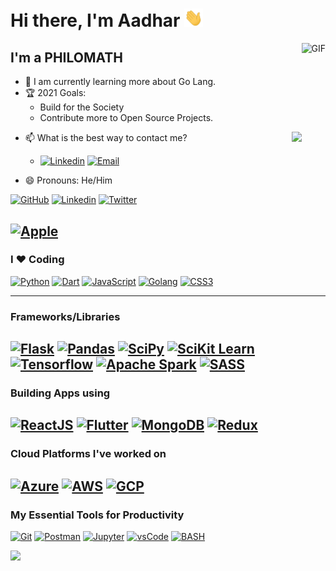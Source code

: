 # Hi there, I'm Aadhar <img width="30px" src="https://github.com/SatYu26/SatYu26/raw/master/Assets/Hi.gif" />

<img align="right" alt="GIF" height="160px" src="https://octodex.github.com/images/daftpunktocat-guy.gif" />

## I'm a PHILOMATH

- 🌱 I am currently learning more about Go Lang.
- 🏆 2021 Goals: 
    - Build for the Society
    - Contribute more to Open Source Projects.
    
 <img align="right" src="https://github-readme-stats.vercel.app/api/top-langs/?username=chandiwalaaadhar&layout=compact"/>
 
- 📫 What is the best way to contact me?  

    - [![Linkedin](https://img.shields.io/badge/Linkedin-0077B5?style=for-the-badge&logo=linkedin&logoColor=white)](https://www.linkedin.com/in/aadhar-chandiwala-28650777/) [![Email](https://img.shields.io/badge/Email-EA4335?style=for-the-badge&logo=gmail&logoColor=white)](mailto:chandiwalaaadhar@gmail.com)

- 😄 Pronouns: He/Him

[![GitHub](https://img.shields.io/badge/Github-100000?style=for-the-badge&logo=github&logoColor=white)](https://github.com/chandiwalaaadhar)
[![Linkedin](https://img.shields.io/badge/Linkedin-0077B5?style=for-the-badge&logo=linkedin&logoColor=white)](https://www.linkedin.com/in/aadhar-chandiwala-28650777/)
[![Twitter](https://img.shields.io/badge/Twitter-1DA1F2?style=for-the-badge&logo=twitter&logoColor=white)](https://twitter.com/keegncrap)

[![Apple](https://img.shields.io/badge/Apple-MacBook_Pro_2016-999999?style=for-the-badge&logo=apple&logoColor=white)]()
---------------------------

### I :heart: Coding
[![Python](https://img.shields.io/badge/Python-3776AB?style=for-the-badge&logo=python&logoColor=white)]()
[![Dart](https://img.shields.io/badge/Dart-0175C2?style=for-the-badge&logo=dart&logoColor=white)]()
[![JavaScript](https://img.shields.io/badge/JavaScript-F7DF1E?style=for-the-badge&logo=javascript&logoColor=black)]()
[![Golang](https://img.shields.io/badge/Go-00ADD8?style=for-the-badge&logo=go&logoColor=white)]()
[![CSS3](https://img.shields.io/badge/CSS3-1572B6?style=for-the-badge&logo=css3&logoColor=white)]()

---------------------------
### Frameworks/Libraries
[![Flask](https://img.shields.io/badge/Flask-000000?style=for-the-badge&logo=flask&logoColor=white)]()
[![Pandas](https://img.shields.io/badge/Pandas-150458?style=for-the-badge&logo=pandas&logoColor=white)]()
[![SciPy](https://img.shields.io/badge/SciPy-8CAAE6?style=for-the-badge&logo=scipy&logoColor=white)]()
[![SciKit Learn](https://img.shields.io/badge/SCIKIT_LEARN-F7931E?style=for-the-badge&logo=scikitlearn&logoColor=white)]()
[![Tensorflow](https://img.shields.io/badge/Tensorflow-FF6F00?style=for-the-badge&logo=tensorflow&logoColor=white)]()
[![Apache Spark](https://img.shields.io/badge/Apache_Spark-E25A1C?style=for-the-badge&logo=apachespark&logoColor=white)]()
[![SASS](https://img.shields.io/badge/SASS-CC6699?style=for-the-badge&logo=sass&logoColor=white)]()
---------------------------
### Building Apps using
[![ReactJS](https://img.shields.io/badge/ReactJS-61DAFB?style=for-the-badge&logo=react&logoColor=black)]()
[![Flutter](https://img.shields.io/badge/Flutter-02569B?style=for-the-badge&logo=flutter&logoColor=white)]()
[![MongoDB](https://img.shields.io/badge/MongoDB-4EA94B?style=for-the-badge&logo=mongodb&logoColor=white)]()
[![Redux](https://img.shields.io/badge/Redux-764ABC?style=for-the-badge&logo=redux&logoColor=white)]()
---------------------------
### Cloud Platforms I've worked on
[![Azure](https://img.shields.io/badge/Mircosoft_Azure-0078D4?style=for-the-badge&logo=microsoftazure&logoColor=white)]()
[![AWS](https://img.shields.io/badge/AMAZON_AWS-232F3E?style=for-the-badge&logo=amazonaws&logoColor=white)]()
[![GCP](https://img.shields.io/badge/GCP-4285F4?style=for-the-badge&logo=googlecloud&logoColor=white)]()
---------------------------
### My Essential Tools for Productivity
[![Git](https://img.shields.io/badge/Git-F05032?style=for-the-badge&logo=git&logoColor=white)]()
[![Postman](https://img.shields.io/badge/Postman-FF6C37?style=for-the-badge&logo=Postman&logoColor=white)]()
[![Jupyter](https://img.shields.io/badge/Jupyter_Lab-F37626?style=for-the-badge&logo=jupyter&logoColor=white)]()
[![vsCode](https://img.shields.io/badge/vsCode-0078D4?style=for-the-badge&logo=visual%20studio%20code&logoColor=white)]()
[![BASH](https://img.shields.io/badge/BASH-4EAA25?style=for-the-badge&logo=gnubash&logoColor=white)]()




<img src="https://imgur.com/rilHVxA.png"/> 
